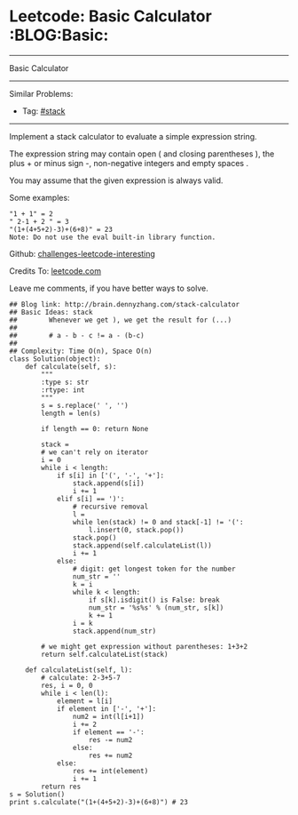 # Leetcode: Basic Calculator     :BLOG:Basic:


---

Basic Calculator  

---

Similar Problems:  
-   Tag: [#stack](http://brain.dennyzhang.com/tag/stack)

---

Implement a stack calculator to evaluate a simple expression string.  

The expression string may contain open ( and closing parentheses ), the plus + or minus sign -, non-negative integers and empty spaces .  

You may assume that the given expression is always valid.  

Some examples:  

    "1 + 1" = 2
    " 2-1 + 2 " = 3
    "(1+(4+5+2)-3)+(6+8)" = 23
    Note: Do not use the eval built-in library function.

Github: [challenges-leetcode-interesting](https://github.com/DennyZhang/challenges-leetcode-interesting/tree/master/stack-calculator)  

Credits To: [leetcode.com](https://leetcode.com/problems/stack-calculator/description/)  

Leave me comments, if you have better ways to solve.  

    ## Blog link: http://brain.dennyzhang.com/stack-calculator
    ## Basic Ideas: stack
    ##        Whenever we get ), we get the result for (...)
    ##
    ##        # a - b - c != a - (b-c)
    ##
    ## Complexity: Time O(n), Space O(n)
    class Solution(object):
        def calculate(self, s):
            """
            :type s: str
            :rtype: int
            """
            s = s.replace(' ', '')
            length = len(s)
    
            if length == 0: return None
    
            stack = 
            # we can't rely on iterator
            i = 0
            while i < length:
                if s[i] in ['(', '-', '+']:
                    stack.append(s[i])
                    i += 1
                elif s[i] == ')':
                    # recursive removal
                    l = 
                    while len(stack) != 0 and stack[-1] != '(':
                        l.insert(0, stack.pop())
                    stack.pop()
                    stack.append(self.calculateList(l))
                    i += 1
                else:
                    # digit: get longest token for the number
                    num_str = ''
                    k = i
                    while k < length:
                        if s[k].isdigit() is False: break
                        num_str = '%s%s' % (num_str, s[k])
                        k += 1
                    i = k
                    stack.append(num_str)
    
            # we might get expression without parentheses: 1+3+2
            return self.calculateList(stack)
    
        def calculateList(self, l):
            # calculate: 2-3+5-7
            res, i = 0, 0
            while i < len(l):
                element = l[i]
                if element in ['-', '+']:
                    num2 = int(l[i+1])
                    i += 2
                    if element == '-':
                        res -= num2
                    else:
                        res += num2
                else:
                    res += int(element)
                    i += 1
            return res
    s = Solution()
    print s.calculate("(1+(4+5+2)-3)+(6+8)") # 23